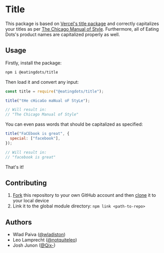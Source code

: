 # Title

This package is based on [Vercel's title package](https://github.com/vercel/title) and correctly capitalizes your titles as per [The Chicago Manual of Style](http://www.chicagomanualofstyle.org/home.html). Furthermore, all of
Eating Dots's product names are capitalized properly as well.

## Usage

Firstly, install the package:

```bash
npm i @eatingdots/title
```

Then load it and convert any input:

```js
const title = require("@eatingdots/title");

title("tHe cHicaGo maNual oF StyLe");

// Will result in:
// "The Chicago Manual of Style"
```

You can even pass words that should be capitalized as specified:

```js
title("FaCEbook is great", {
  special: ["facebook"],
});

// Will result in:
// "facebook is great"
```

That's it!

## Contributing

1. [Fork](https://help.github.com/articles/fork-a-repo/) this repository to your own GitHub account and then [clone](https://help.github.com/articles/cloning-a-repository/) it to your local device
2. Link it to the global module directory: `npm link <path-to-repo>`

## Authors

- Wlad Paiva ([@wladiston](https://twitter.com/thewladpaiva))
- Leo Lamprecht ([@notquiteleo](https://twitter.com/notquiteleo))
- Josh Junon ([@Qix-](https://github.com/Qix-))
